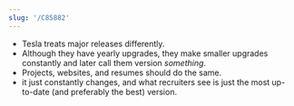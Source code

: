 ```yaml
---
slug: '/C85882'
---
```


- Tesla treats major releases differently.
- Although they have yearly upgrades, they make smaller upgrades constantly and later call them version _something_.
- Projects, websites, and resumes should do the same.
- it just constantly changes, and what recruiters see is just the most up-to-date (and preferably the best) version.
